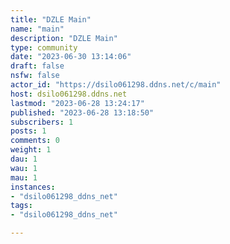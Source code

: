 ```yaml
---
title: "DZLE Main" 
name: "main"
description: "DZLE Main"
type: community
date: "2023-06-30 13:14:06"
draft: false
nsfw: false
actor_id: "https://dsilo061298.ddns.net/c/main"
host: dsilo061298.ddns.net
lastmod: "2023-06-28 13:24:17"
published: "2023-06-28 13:18:50"
subscribers: 1
posts: 1
comments: 0
weight: 1
dau: 1
wau: 1
mau: 1
instances:
- "dsilo061298_ddns_net"
tags: 
- "dsilo061298_ddns_net"

---
```

